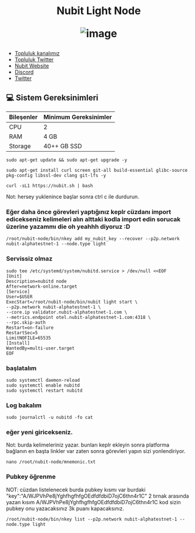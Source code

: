 <h1 align="center"> Nubit Light Node


![image](https://github.com/Core-Node-Team/Testnet-TR/assets/91562185/1c9b1831-2c0f-4ba6-bbb2-1fb75b624001)

</h1>

 * [Topluluk kanalımız](https://t.me/corenodechat)<br>
 * [Topluluk Twitter](https://twitter.com/corenodeHQ)<br>
 * [Nubit Website](https://alpha.nubit.org/#/)<br>
 * [Discord](https://discord.gg/nubit)<br>
 * [Twitter](https://x.com/Nubit_org)<br>



## 💻 Sistem Gereksinimleri
| Bileşenler | Minimum Gereksinimler | 
| ------------ | ------------ |
| CPU |	2|
| RAM	| 4 GB |
| Storage	| 40++ GB SSD |

```
sudo apt-get update && sudo apt-get upgrade -y 
```
```
sudo apt-get install curl screen git-all build-essential glibc-source pkg-config libssl-dev clang git-lfs -y
```
```
curl -sL1 https://nubit.sh | bash
```

Not: hersey yuklenince başlar sonra ctrl c ile durdurun.

### Eğer daha önce görevleri yaptığınız keplr cüzdanı import edicekseniz kelimeleri alın alttaki kodla  import edin sorucak üzerine yazammı die oh yeahhh diyoruz :D

```
/root/nubit-node/bin/nkey add my_nubit_key --recover --p2p.network nubit-alphatestnet-1 --node.type light
```

### Servissiz olmaz

```
sudo tee /etc/systemd/system/nubitd.service > /dev/null <<EOF
[Unit]
Description=nubitd node
After=network-online.target
[Service]
User=$USER
ExecStart=/root/nubit-node/bin/nubit light start \
--p2p.network nubit-alphatestnet-1 \
--core.ip validator.nubit-alphatestnet-1.com \
--metrics.endpoint otel.nubit-alphatestnet-1.com:4318 \
--rpc.skip-auth
Restart=on-failure
RestartSec=5
LimitNOFILE=65535
[Install]
WantedBy=multi-user.target
EOF
```
### başlatalım
```
sudo systemctl daemon-reload
sudo systemctl enable nubitd
sudo systemctl restart nubitd
```
### Log bakalım
```
sudo journalctl -u nubitd -fo cat
```

### eğer yeni giricekseniz.
Not: burda kelimeleriniz yazar. bunları keplr ekleyin sonra platforma bağlanın en başta linkler var zaten sonra görevleri yapın sizi yonlendiriyor.
```
nano /root/nubit-node/mnemonic.txt
```
### Pubkey öğrenme
NOT: cüzdan listelenecek burda pubkey kısmı var burdaki "key":"A/WJPVhPe8jYghfhgfhfgOEdfdfdbiD7ojC6thn4r1C"  2 tırnak arasında yazan kısım A/WJPVhPe8jYghfhgfhfgOEdfdfdbiD7ojC6thn4r1C kod sizin pubkey onu yazacaksınız 3k puanı kapacaksınız.
```
/root/nubit-node/bin/nkey list --p2p.network nubit-alphatestnet-1 --node.type light
```











